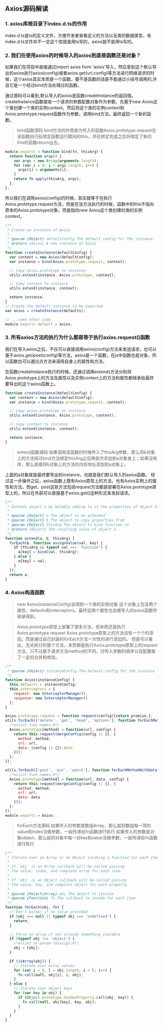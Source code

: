## Axios源码解读
### 1. axios库根目录下index.d.ts的作用
index.d.ts是ts的定义文件，方便开发者查看定义的方法以及类的数据类型，有index.d.ts文件并不一定这个库就是用ts写的，axios就不是用ts写的。
### 2. 我们在使用axios的时候导入的axios到底是函数还是对象？
如果我们在项目中直接通过import axios from 'axios'导入，然后拿到这个默认导出的axios执行axios(config)或者axios.get(url,config)等方法进行网络请求的时候，这个axios其实本质是一个函数，要不是函数的话是不能通过小括号调用的,并且它是一个经过bind方法处理过的函数。

通过源码可以看到,默认导入的axios是函数createInstance的返回值。createInstance函数接收一个请求的参数配置对象作为参数，先基于new Axios这个类创建一个类的实例context。然后将这个类的实例context和Axios.prototype.request函数作为参数，调用bind方法。最终返回一个新的函数。
> bind函数源码
bind方法的作用是为传入的函数Axios.prototype.request在该函数执行前绑定函数运行期间的this，并在绑定完成之后将绑定了新的this的函数return出去。
```js
module.exports = function bind(fn, thisArg) {
  return function wrap() {
    var args = new Array(arguments.length);
    for (var i = 0; i < args.length; i++) {
      args[i] = arguments[i];
    }
    return fn.apply(thisArg, args);
  };
};
```

所以我们在调用axios(config)的时候，其实就等于在执行Axios.prototype.request方法，但是在该方法执行的时候，函数中的this不指向原本的Axios.prototype对象，而是指向new Axios这个类创建的类的实例context。
```js
/**
 * Create an instance of Axios
 *
 * @param {Object} defaultConfig The default config for the instance
 * @return {Axios} A new instance of Axios
 */
function createInstance(defaultConfig) {
  var context = new Axios(defaultConfig);
  var instance = bind(Axios.prototype.request, context);

  // Copy axios.prototype to instance
  utils.extend(instance, Axios.prototype, context);

  // Copy context to instance
  utils.extend(instance, context);

  return instance;
}
// Create the default instance to be exported
var axios = createInstance(defaults);

// ...some other code
module.exports.default = axios;

```


### 3. 所有axios方法的执行为什么都是等于执行axios.request()函数
我们在导入axios之后，不仅可以直接调用axios(config)方法来发送请求，也可以基于axios.get/post(config)等方法，axios是一个函数，在js中函数也是对象，所以函数也可以通过点方法来调用自身上的属性和方法。

在函数createInstance执行的时候，还通过调用extends方法分别将Axios.prototype上的方法及属性以及实例context上的方法和属性都继承给最终要导出的这个axios函数上。
```js
function createInstance(defaultConfig) {
  var context = new Axios(defaultConfig);
  var instance = bind(Axios.prototype.request, context);

  // Copy axios.prototype to instance
  utils.extend(instance, Axios.prototype, context);

  // Copy context to instance
  utils.extend(instance, context);

  return instance;
}
```
> extend函数源码
如果调用该函数的时候传入了thisArg参数，那么将b对象上的方法经过bind方法绑定thisArg之后再依次添加到a对象身上；如果没有传，那么直接将b对象上的方法的内存地址添加到a对象上。

上面的a对象就是最终要导出的instance，也就是我们默认导入的axios函数。
经过这一步操作之后，axios函数上既有Axios原型上的方法，也有Axios实例上的属性和方法，而get、post这些方法包括request方法都是部署在Axios.prototype原型上的，所以在外部可以直接基于axios.get()这种形式来发起请求。
```js
/**
 * Extends object a by mutably adding to it the properties of object b.
 *
 * @param {Object} a The object to be extended
 * @param {Object} b The object to copy properties from
 * @param {Object} thisArg The object to bind function to
 * @return {Object} The resulting value of object a
 */
function extend(a, b, thisArg) {
  forEach(b, function assignValue(val, key) {
    if (thisArg && typeof val === 'function') {
      a[key] = bind(val, thisArg);
    } else {
      a[key] = val;
    }
  });
  return a;
}

```

### 4. Axios构造函数
> new Axios(instanceConfig)会得到一个类的实例对象
这个对象上包含两个属性，defaults和interceptors。最终这两个属性也会被导入的axios函数所继承得到。

> Axios.prototype原型上部署了很多方法，但本质还是执行Axios.prototype.request
Axios.prototype原型上的方法没有一个个的添加，而是通过自己封装的forEach方法一次性的进行添加的。
但是可以看出，无论执行的那个方法，本质都是执行Axios.prototype原型上的request方法，只不过基于请求方法method的不同，对传入参数的顺序以及配置做了一定的合并和修改。
```js
/**
 * @param {Object} instanceConfig The default config for the instance
 */
function Axios(instanceConfig) {
  this.defaults = instanceConfig;
  this.interceptors = {
    request: new InterceptorManager(),
    response: new InterceptorManager()
  };
}

Axios.prototype.request = function request(config){return promise;};
utils.forEach(['delete', 'get', 'head', 'options'], function forEachMethodNoData(method) {
  /*eslint func-names:0*/
  Axios.prototype[method] = function(url, config) {
    return this.request(mergeConfig(config || {}, {
      method: method,
      url: url,
      data: (config || {}).data
    }));
  };
});

utils.forEach(['post', 'put', 'patch'], function forEachMethodWithData(method) {
  /*eslint func-names:0*/
  Axios.prototype[method] = function(url, data, config) {
    return this.request(mergeConfig(config || {}, {
      method: method,
      url: url,
      data: data
    }));
  };
});
module.exports = Axios;
```
> forEach方法源码
如果传入的参数是数组Array，那么就将数组每一项的value和index当做参数，一起传递给fn函数进行执行
如果传入的参数是对象object，那么就将对象中每一对key和value当做参数，一起传递给fn函数进行执行
```js
/**
 * Iterate over an Array or an Object invoking a function for each item.
 *
 * If `obj` is an Array callback will be called passing
 * the value, index, and complete array for each item.
 *
 * If 'obj' is an Object callback will be called passing
 * the value, key, and complete object for each property.
 *
 * @param {Object|Array} obj The object to iterate
 * @param {Function} fn The callback to invoke for each item
 */
function forEach(obj, fn) {
  // Don't bother if no value provided
  if (obj === null || typeof obj === 'undefined') {
    return;
  }

  // Force an array if not already something iterable
  if (typeof obj !== 'object') {
    /*eslint no-param-reassign:0*/
    obj = [obj];
  }

  if (isArray(obj)) {
    // Iterate over array values
    for (var i = 0, l = obj.length; i < l; i++) {
      fn.call(null, obj[i], i, obj);
    }
  } else {
    // Iterate over object keys
    for (var key in obj) {
      if (Object.prototype.hasOwnProperty.call(obj, key)) {
        fn.call(null, obj[key], key, obj);
      }
    }
  }
}

```
